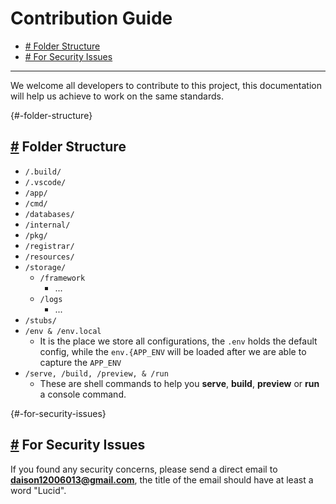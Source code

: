 # Contribution Guide

- [# Folder Structure](#-folder-structure)
- [# For Security Issues](#-for-security-issues)

---

We welcome all developers to contribute to this project, this documentation will help us achieve to work on the same standards.

{#-folder-structure}

## [#](#-folder-structure) Folder Structure

- `/.build/`
- `/.vscode/`
- `/app/`
- `/cmd/`
- `/databases/`
- `/internal/`
- `/pkg/`
- `/registrar/`
- `/resources/`
- `/storage/`
  - `/framework`
    - ...
  - `/logs`
    - ...
- `/stubs/`
- `/env & /env.local`
  - It is the place we store all configurations, the `.env` holds the default config, while the `env.{APP_ENV` will be loaded after we are able to capture the `APP_ENV`
- `/serve, /build, /preview, & /run`
  - These are shell commands to help you **serve**, **build**, **preview** or **run** a console command.

{#-for-security-issues}

## [#](#-for-security-issues) For Security Issues

If you found any security concerns, please send a direct email to **daison12006013@gmail.com**, the title of the email should have at least a word "Lucid".
